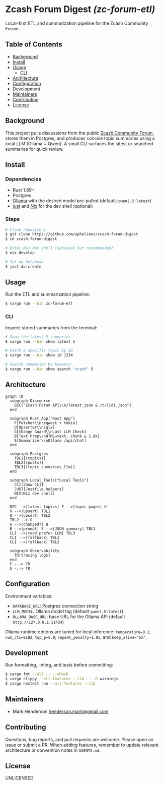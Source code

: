 # Zcash Forum Digest _(zc-forum-etl)_

Local-first ETL and summarization pipeline for the Zcash Community Forum.

## Table of Contents
- [Background](#background)
- [Install](#install)
- [Usage](#usage)
  - [CLI](#cli)
- [Architecture](#architecture)
- [Configuration](#configuration)
- [Development](#development)
- [Maintainers](#maintainers)
- [Contributing](#contributing)
- [License](#license)

## Background
This project pulls discussions from the public [Zcash Community Forum](https://forum.zcashcommunity.com/),
stores them in Postgres, and produces concise topic summaries using a local
LLM (Ollama + Qwen). A small CLI surfaces the latest or searched summaries
for quick review.

## Install
### Dependencies
- Rust 1.89+
- Postgres
- [Ollama](https://ollama.com/) with the desired model pre-pulled (default: `qwen2.5:latest`)
- [just](https://github.com/casey/just) and [Nix](https://nixos.org/) for the dev shell (optional)

### Steps
```sh
# Clone repository
$ git clone https://github.com/aphelionz/zcash-forum-digest
$ cd zcash-forum-digest

# Enter Nix dev shell (optional but recommended)
$ nix develop

# Set up database
$ just db-create
```

## Usage
Run the ETL and summarization pipeline:
```sh
$ cargo run --bin zc-forum-etl
```

### CLI
Inspect stored summaries from the terminal:
```sh
# Show the latest 5 summaries
$ cargo run --bin show latest 5

# Fetch a specific topic by ID
$ cargo run --bin show id 1234

# Search summaries by keyword
$ cargo run --bin show search "zcash" 5
```

## Architecture
```mermaid
graph TD
  subgraph Discourse
    DZC["Zcash Forum API\\n/latest.json & /t/{id}.json"]
  end

  subgraph Rust_App["Rust App"]
    F[Fetcher\\nreqwest + tokio]
    U[Upserter\\nsqlx]
    G[Change Guard\\nLast LLM Check]
    B[Text Prep\\nHTML→text, chunk ≤ 1.8k]
    S[Summarizer\\nOllama /api/chat]
  end

  subgraph Postgres
    TBL1[(topics)]
    TBL2[(posts)]
    TBL3[(topic_summaries_llm)]
  end

  subgraph Local_Tools["Local Tools"]
    CLI[show CLI]
    JUST[Justfile helpers]
    NIX[Nix dev shell]
  end

  DZC -->|latest topics| F -->|topic pages| U
  U -->|upsert| TBL1
  U -->|upsert| TBL2
  TBL2 --> G
  G -->|changed?| B
  B -->|prompt| S -->|JSON summary| TBL3
  CLI -->|read prefer LLM| TBL3
  CLI -->|fallback| TBL1
  CLI -->|fallback| TBL2

  subgraph Observability
    TR[tracing logs]
  end
  F -.-> TR
  S -.-> TR
```

## Configuration
Environment variables:
- `DATABASE_URL`: Postgres connection string
- `LLM_MODEL`: Ollama model tag (default `qwen2.5:latest`)
- `OLLAMA_BASE_URL`: base URL for the Ollama API (default `http://127.0.0.1:11434`)

Ollama runtime options are tuned for local inference:
`temperature=0.2`, `num_ctx=8192`, `top_p=0.9`, `repeat_penalty=1.05`, and `keep_alive="5m"`.

## Development
Run formatting, linting, and tests before committing:
```sh
$ cargo fmt --all -- --check
$ cargo clippy --all-features --lib -- -D warnings
$ cargo nextest run --all-features --lib
```

## Maintainers
- Mark Henderson <henderson.mark@gmail.com>

## Contributing
Questions, bug reports, and pull requests are welcome. Please open an
issue or submit a PR. When adding features, remember to update relevant
architecture or convention notes in `AGENTS.md`.

## License
UNLICENSED
